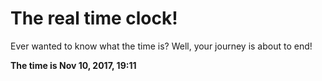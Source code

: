 # The real time clock!

Ever wanted to know what the time is? Well, your journey is about to end!

**The time is Nov 10, 2017, 19:11**
